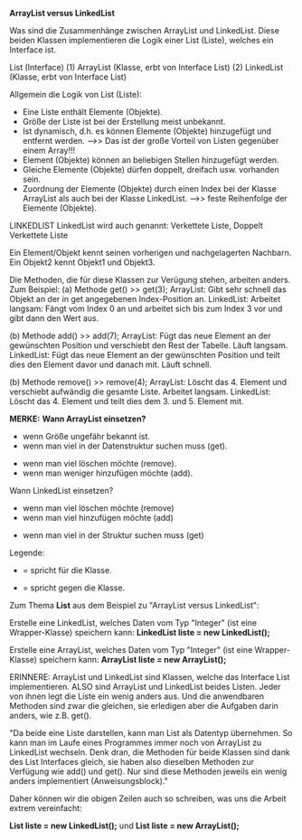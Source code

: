**ArrayList versus LinkedList**

Was sind die Zusammenhänge zwischen ArrayList und LinkedList.
Diese beiden Klassen implementieren die Logik einer List (Liste), welches ein Interface ist.

List (Interface)
(1) ArrayList (Klasse, erbt von Interface List)
(2) LinkedList (Klasse, erbt von Interface List)

Allgemein die Logik von List (Liste):

- Eine Liste enthält Elemente (Objekte).
- Größe der Liste ist bei der Erstellung meist unbekannt.
- Ist dynamisch, d.h. es können Elemente (Objekte) hinzugefügt und entfernt werden.
-->> Das ist der große Vorteil von Listen gegenüber einem Array!!!
- Element (Objekte) können an beliebigen Stellen hinzugefügt werden.
- Gleiche Elemente (Objekte) dürfen doppelt, dreifach usw. vorhanden sein.
- Zuordnung der Elemente (Objekte) durch einen Index bei der Klasse ArrayList als auch bei der Klasse LinkedList.
-->> feste Reihenfolge der Elemente (Objekte).

LINKEDLIST
LinkedList wird auch genannt:
Verkettete Liste, Doppelt Verkettete Liste
 
Ein Element/Objekt kennt seinen vorherigen und nachgelagerten Nachbarn. Ein Objekt2 kennt Objekt1 und Objekt3.

Die Methoden, die für diese Klassen zur Verügung stehen, arbeiten anders.
Zum Beispiel:
(a) Methode get() >> get(3);
ArrayList: Gibt sehr schnell das Objekt an der in get angegebenen Index-Position an.
LinkedList: Arbeitet langsam: Fängt vom Index 0 an und arbeitet sich bis zum Index 3 vor und gibt dann den Wert aus.

(b) Methode add() >> add(7);
ArrayList: Fügt das neue Element an der gewünschten Position und verschiebt den Rest der Tabelle. Läuft langsam. 
LinkedList: Fügt das neue Element an der gewünschten Position und teilt dies den Element davor und danach mit.
Läuft schnell.

(b) Methode remove() >> remove(4);
ArrayList: Löscht das 4. Element und verschiebt aufwändig die gesamte Liste. Arbeitet langsam.
LinkedList: Löscht das 4. Element und teilt dies dem 3. und 5. Element mit.

**MERKE:**
**Wann ArrayList einsetzen?**
+ wenn Größe ungefähr bekannt ist.
+ wenn man viel in der Datenstruktur suchen muss (get).

- wenn man viel löschen möchte (remove).
- wenn man weniger hinzufügen möchte (add).

Wann LinkedList einsetzen?
+ wenn man viel löschen möchte (remove)
+ wenn man viel hinzufügen möchte (add)

- wenn man viel in der Struktur suchen muss (get)

Legende:
+ = spricht für die Klasse.
- = spricht gegen die Klasse.


Zum Thema **List** aus dem Beispiel zu "ArrayList versus LinkedList":

Erstelle eine LinkedList, welches Daten vom Typ "Integer" (ist eine Wrapper-Klasse) speichern kann:
**LinkedList<Integer> liste = new LinkedList<Integer>();**

Erstelle eine ArrayList, welches Daten vom Typ "Integer" (ist eine Wrapper-Klasse) speichern kann:
**ArrayList<Integer> liste = new ArrayList<Integer>();**

ERINNERE: 
ArrayList und LinkedList sind Klassen, welche das Interface List implementieren. ALSO sind ArrayList und LinkedList 
beides Listen. Jeder von ihnen legt die Liste ein wenig anders aus. Und die anwendbaren Methoden sind zwar die gleichen,
sie erledigen aber die Aufgaben darin anders, wie z.B. get().

"Da beide eine Liste darstellen, kann man List als Datentyp übernehmen. So kann man im Laufe eines Programmes immer 
noch von ArrayList zu LinkedList wechseln. Denk dran, die Methoden für beide Klassen sind dank des List Interfaces
gleich, sie haben also dieselben Methoden zur Verfügung wie add() und get(). Nur sind diese Methoden jeweils ein wenig 
anders implementiert (Anweisungsblock)."

Daher können wir die obigen Zeilen auch so schreiben, was uns die Arbeit extrem vereinfacht:

**List<Integer> liste = new LinkedList<Integer>();**
und
**List<Integer> liste = new ArrayList<Integer>();**

